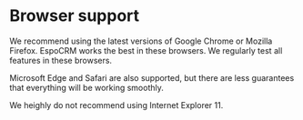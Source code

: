 # Browser support

We recommend using the latest versions of Google Chrome or Mozilla Firefox. EspoCRM works the best in these browsers. We regularly test all features in these browsers.

Microsoft Edge and Safari are also supported, but there are less guarantees that everything will be working smoothly.

We heighly do not recommend using Internet Explorer 11.
